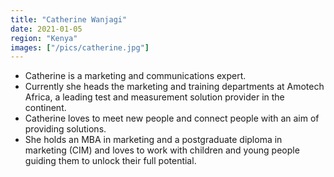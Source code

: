 ```yaml
---
title: "Catherine Wanjagi"
date: 2021-01-05
region: "Kenya"
images: ["/pics/catherine.jpg"]
---
```


- Catherine is a marketing and communications expert.
- Currently she heads the marketing and training departments at Amotech Africa, a leading test and measurement solution provider in the continent.
- Catherine loves to meet new people and connect people with an aim of providing solutions.
- She holds an MBA in marketing and a postgraduate diploma in marketing (CIM) and loves to work with children and young people guiding them to unlock their full potential.